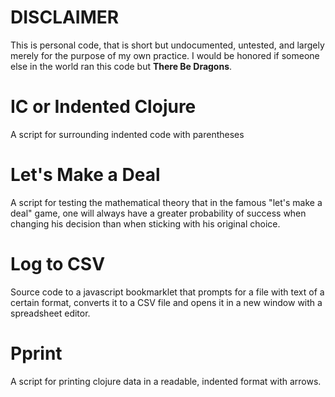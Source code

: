 DISCLAIMER
==========
This is personal code, that is short but undocumented, untested, and largely merely for the purpose of my own practice.
I would be honored if someone else in the world ran this code but **There Be Dragons**.



IC or Indented Clojure
======================
A script for surrounding indented code with parentheses

Let's Make a Deal
=================
A script for testing the mathematical theory that in the famous "let's make a deal" game, one will always have a greater probability of success when changing his decision than when sticking with his original choice.

Log to CSV
==========
Source code to a javascript bookmarklet that prompts for a file with text of a certain format, converts it to a CSV file and opens it in a new window with a spreadsheet editor.

Pprint
======
A script for printing clojure data in a readable, indented format with arrows.
